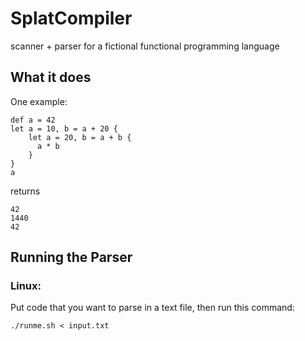 # SplatCompiler
 
scanner + parser for a fictional functional programming language

## What it does

One example: 
```
def a = 42
let a = 10, b = a + 20 { 
    let a = 20, b = a + b {
      a * b
    }
}
a
```

returns

```
42
1440
42
```


## Running the Parser

### Linux:

Put code that you want to parse in a text file, then run this command:

```./runme.sh < input.txt```
